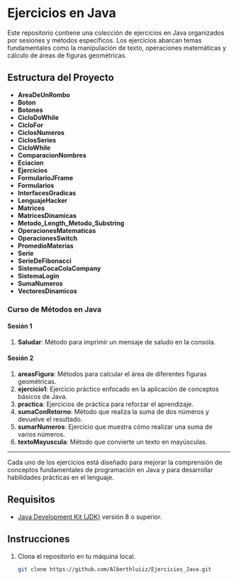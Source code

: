 # Ejercicios en Java

Este repositorio contiene una colección de ejercicios en Java organizados por sesiones y métodos específicos. Los ejercicios abarcan temas fundamentales como la manipulación de texto, operaciones matemáticas y cálculo de áreas de figuras geométricas.

## Estructura del Proyecto

- **AreaDeUnRombo**
- **Boton**
- **Botones**
- **CicloDoWhile**
- **CicloFor**
- **CiclosNumeros**
- **CiclosSeries**
- **CicloWhile**
- **ComparacionNombres**
- **Eciacion**
- **Ejercicios**
- **FormularioJFrame**
- **Formularios**
- **InterfacesGradicas**
- **LenguajeHacker**
- **Matrices**
- **MatricesDinamicas**
- **Metodo_Length_Metodo_Substring**
- **OperacionesMatematicas**
- **OperacionesSwitch**
- **PromedioMaterias**
- **Serie**
- **SerieDeFibonacci**
- **SistemaCocaColaCompany**
- **SistemaLogin**
- **SumaNumeros**
- **VectoresDinamicos**


### Curso de Métodos en Java


#### Sesión 1
1. **Saludar**: Método para imprimir un mensaje de saludo en la consola.

#### Sesión 2
1. **areasFigura**: Métodos para calcular el área de diferentes figuras geométricas.
2. **ejercicio1**: Ejercicio práctico enfocado en la aplicación de conceptos básicos de Java.
3. **practica**: Ejercicios de práctica para reforzar el aprendizaje.
4. **sumaConRetorno**: Método que realiza la suma de dos números y devuelve el resultado.
5. **sumarNumeros**: Ejercicio que muestra cómo realizar una suma de varios números.
6. **textoMayuscula**: Método que convierte un texto en mayúsculas.

---

Cada uno de los ejercicios está diseñado para mejorar la comprensión de conceptos fundamentales de programación en Java y para desarrollar habilidades prácticas en el lenguaje.

## Requisitos

- [Java Development Kit (JDK)](https://www.oracle.com/java/technologies/javase-downloads.html) versión 8 o superior.

## Instrucciones

1. Clona el repositorio en tu máquina local.
   ```bash
   git clone https://github.com/Alberthluiiz/Ejercicios_Java.git

